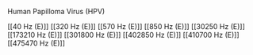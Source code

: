 Human Papilloma Virus (HPV)

[[40 Hz (E)]]
[[320 Hz (E)]]
[[570 Hz (E)]]
[[850 Hz (E)]]
[[30250 Hz (E)]]
[[173210 Hz (E)]]
[[301800 Hz (E)]]
[[402850 Hz (E)]]
[[410700 Hz (E)]]
[[475470 Hz (E)]]